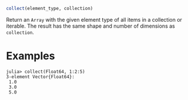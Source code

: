 ```julia
collect(element_type, collection)
```

Return an `Array` with the given element type of all items in a collection or iterable. The result has the same shape and number of dimensions as `collection`.

# Examples

```jldoctest
julia> collect(Float64, 1:2:5)
3-element Vector{Float64}:
 1.0
 3.0
 5.0
```
